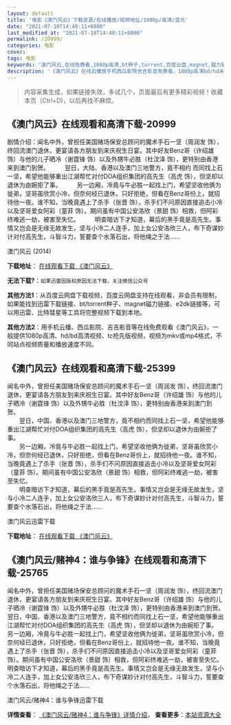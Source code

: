 ```yaml
---
layout: default
title: '电影《澳门风云》下载资源/在线播放/视频地址/1080p/高清/蓝光'
date: "2021-07-10T14:40:11+0800"
last_modified_at: "2021-07-10T14:40:11+0800"
permalink: /20999/
categories: 电影
cover:
tags: 电影
keywords: '澳门风云,在线免费看,1080p高清,bt种子,torrent,百度云盘,magnet,磁力链,迅雷下载资源'
description: '《澳门风云》在线云播放手机西瓜影院吉吉影音免费看，1080p高清bd/hd未删减完整版和tc抢先枪版，mkv/mp4格式，附带bt/torrent种子、magnet/磁力链、百度云盘、网盘资源迅雷下载链接'
---
```


>内容采集生成，如果链接失效，多试几个，页面最后有更多精彩视频！收藏本页（Ctrl+D)，以后再找不麻烦。


## 《澳门风云》在线观看和高清下载-20999

剧情介绍：闻名中外，曾担任美国赌场保安总顾问的魔术手石一坚（周润发 饰），终回流澳门退休，更宴请各方朋友到来庆祝生日宴。其中好友Benz哥（许绍雄 饰）与他的儿子晒冷（谢霆锋 饰）以及外甥牛必胜（杜汶泽 饰），更特别由香港来到澳门到贺。  　　翌日，大陆、香港以及澳门三地警方，竟不相约 而同找上石一坚，希望他能够重出江湖帮忙对付DOA组织集团的高先生（高虎 饰），但坚却以退休为由婉拒了事。  　　另一边厢，冷竟与牛必胜一起找上门，希望坚收他俩为徙弟，坚哥虽欣赏小冷，但奈何经已退休，只好拒绝，但看在Benz哥份上，就招待他一夜。谁不知，当晚竟遇上了杀手（张晋 饰），杀手们不问原因直接追击小冷以及坚哥爱女阿彩（童菲 饰）。期间虽有中国公安洛欣（景甜 饰）相救，但阿彩终难逃一劫，被害至失忆。  　　明查暗访下才知道，幕后的黑手竟是高先生。事情又岂会是无缘无故发生，坚与小冷二人连手，加上女公安洛欣三人，布下奇谋妙计对付高先生，斗智斗力，誓要查个水落石出，将他绳之于法……


澳门风云 (2014)

**下载地址**： [在线观看下载 《澳门风云》](https://www.btbtdy.me/btdy/dy1530.html) 


**无法下载?**：`如果迅雷因版权原因无法下载，关注微信公众号 `

**其他方法1**：从百度云网盘下载视频，百度云网盘支持在线观看，非会员有限制，如果能找到迅雷下载链接、bt/torrent种子、magnet磁力链接、e2dk链接等，可以用迅雷、比特彗星等工具将完整视频下载到本地。

**其他方法2**：用手机云播、西瓜影院、吉吉影音等在线免费观看《澳门风云》，一般提供1080p高清、hd/bd高清视频、tc抢先版视频，视频为mkv或mp4格式，不同站点视频质量和播放速度不同。


## 《澳门风云》在线观看和高清下载-25399

闻名中外，曾担任美国赌场保安总顾问的魔术手石一坚（周润发 饰），终回流澳门退休，更宴请各方朋友到来庆祝生日宴。其中好友Benz哥（许绍雄 饰）与他的儿子晒冷（谢霆锋 饰）以及外甥牛必胜（杜汶泽 饰），更特别由香港来到澳门到贺。<br />　　翌日，中国、香港以及澳门三地警方，竟不相约而同找上石一坚，希望他能够重出江湖帮忙对付DOA组织集团的高先生（高虎 饰），但坚却以退休为由婉拒了事。<br />　　另一边厢，冷竟与牛必胜一起找上门，希望坚收他俩为徙弟，坚哥虽欣赏小冷，但奈何经已退休，只好拒绝，但看在Benz哥份上，就招待他一夜。谁不知，当晚竟遇上了杀手（张晋 饰），杀手们不问原因直接追击小冷以及坚哥爱女阿彩（童菲 饰）。期间虽有中国公安洛欣（景甜 饰）相救，但阿彩终难逃一劫，被害至失忆。<br />　　明查暗访下才知道，幕后的黑手竟是高先生。事情又岂会是无缘无故发生，坚与小冷二人连手，加上女公安洛欣三人，布下奇谋妙计对付高先生，斗智斗力，誓要查个水落石出，将他绳之于法&hellip;…


澳门风云迅雷下载

**下载地址**： [在线观看下载 《澳门风云》](https://www.993dy.com//vod-detail-id-22724.html) 


## 《澳门风云/赌神4：谁与争锋》在线观看和高清下载-25765

闻名中外，曾担任美国赌场保安总顾问的魔术手石一坚（周润发 饰），终回流澳门退休，更宴请各方朋友到来庆祝生日宴。其中好友Benz哥（许绍雄 饰）与他的儿子晒冷（谢霆锋 饰）以及外甥牛必胜（杜汶泽 饰），更特别由香港来到澳门到贺。</span>　　翌日，中国、香港以及澳门三地警方，竟不相约而同找上石一坚，希望他能够重出江湖帮忙对付DOA组织集团的高先生（高虎 饰），但坚却以退休为由婉拒了事。</span>　　另一边厢，冷竟与牛必胜一起找上门，希望坚收他俩为徙弟，坚哥虽欣赏小冷，但奈何经已退休，只好拒绝，但看在Benz哥份上，就招待他一夜。谁不知，当晚竟遇上了杀手（张晋 饰），杀手们不问原因直接追击小冷以及坚哥爱女阿彩（童菲 饰）。期间虽有中国公安洛欣（景甜 饰）相救，但阿彩终难逃一劫，被害至失忆。</span>　　明查暗访下才知道，幕后的黑手竟是高先生。事情又岂会是无缘无故发生，坚与小冷二人连手，加上女公安洛欣三人，布下奇谋妙计对付高先生，斗智斗力，誓要查个水落石出，将他绳之于法&hellip;…


澳门风云/赌神4：谁与争锋迅雷下载

**详情查看**： [《澳门风云/赌神4：谁与争锋》详情介绍](/movie/25765/)， **查看更多**：[本站资源大全](/movie/t/all/)

